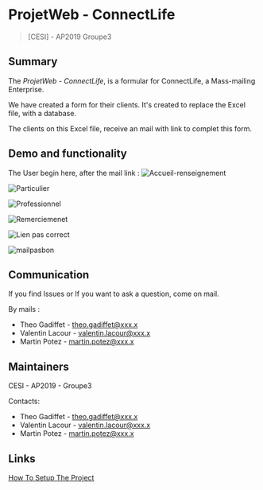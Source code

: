 # ProjetWeb - ConnectLife
>[CESI] - AP2019 Groupe3

## Summary

The <i>ProjetWeb - ConnectLife</i>, is a formular for ConnectLife, a Mass-mailing Enterprise.

We have created a form for their clients.
It's created to replace the Excel file, with a database.

The clients on this Excel file, receive an mail with link to complet this form.

## Demo and functionality

The User begin here, after the mail link :
![Accueil-renseignement](https://user-images.githubusercontent.com/56682141/83846263-a223fb00-a70a-11ea-81e6-921e507a974a.PNG)

![Particulier](https://user-images.githubusercontent.com/56682141/83846258-a18b6480-a70a-11ea-849c-981f7935a409.PNG)

![Professionnel](https://user-images.githubusercontent.com/56682141/83846261-a223fb00-a70a-11ea-9d7d-758775497eac.PNG)

![Remerciemenet](https://user-images.githubusercontent.com/56682141/83846264-a223fb00-a70a-11ea-9c54-94c312effdaa.PNG)

![Lien pas correct](https://user-images.githubusercontent.com/56682141/83846259-a18b6480-a70a-11ea-8ea2-10f09a03a7a4.PNG)

![mailpasbon](https://user-images.githubusercontent.com/56682141/83846257-a0f2ce00-a70a-11ea-83b4-0c51e5b4367e.PNG)

## Communication

If you find Issues or If you want to ask a question, come on mail.

By mails :
- Theo Gadiffet - theo.gadiffet@xxx.x
- Valentin Lacour - valentin.lacour@xxx.x
- Martin Potez - martin.potez@xxx.x

## Maintainers

CESI - AP2019 - Groupe3

Contacts:
- Theo Gadiffet - theo.gadiffet@xxx.x
- Valentin Lacour - valentin.lacour@xxx.x
- Martin Potez - martin.potez@xxx.x

## Links

[How To Setup The Project](https://gitlab.com/T.Gadiffet/AP12019--Groupe3--ProjetWeb-ConnectLife/-/blob/master/DEVELOPERS.md)
